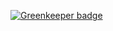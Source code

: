 
[![Greenkeeper badge](https://badges.greenkeeper.io/readymate/readymate.svg)](https://greenkeeper.io/)
